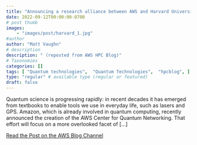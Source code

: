 ```yaml
---
title: "Announcing a research alliance between AWS and Harvard University"
date: 2022-09-12T00:00:00-0700
# post thumb
images:
    - "images/post/harvard_1.jpg"
#author
author: "Matt Vaughn"
# description
description: " (reposted from AWS HPC Blog)"
# Taxonomies
categories: []
tags: [ "Quantum technologies",  "Quantum Technologies",  "hpcblog", ]
type: "regular" # available type (regular or featured)
draft: false
---
```


Quantum science is progressing rapidly: in recent decades it has emerged from textbooks to enable tools we use in everyday life, such as lasers and GPS. Amazon, which is already involved in quantum computing, recently announced the creation of the AWS Center for Quantum Networking. That effort will focus on a more overlooked facet of […]

<a href="https://aws.amazon.com/blogs/quantum-computing/announcing-a-research-alliance-between-aws-and-harvard-university/" class="btn btn-primary btn-lg active" role="button" aria-pressed="true" style="margin-top: 8px;">Read the Post on the AWS Blog Channel</a>